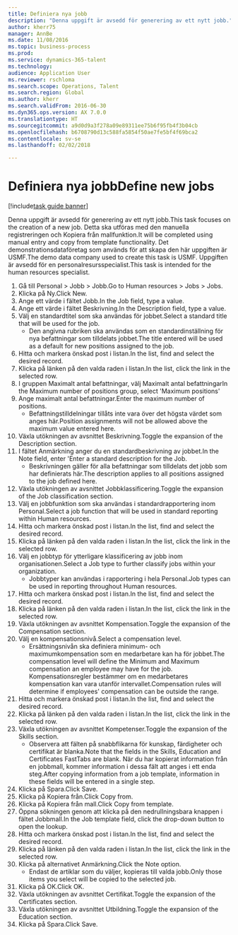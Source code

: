 ```yaml
--- 
title: Definiera nya jobb
description: "Denna uppgift är avsedd för generering av ett nytt jobb."
author: kherr75
manager: AnnBe
ms.date: 11/08/2016
ms.topic: business-process
ms.prod: 
ms.service: dynamics-365-talent
ms.technology: 
audience: Application User
ms.reviewer: rschloma
ms.search.scope: Operations, Talent
ms.search.region: Global
ms.author: kherr
ms.search.validFrom: 2016-06-30
ms.dyn365.ops.version: AX 7.0.0
ms.translationtype: HT
ms.sourcegitcommit: a9d0d9a3f278a09e89311ee75b6f95fb4f3b04cb
ms.openlocfilehash: b6708790d13c588fa5854f50ae7fe5bf4f69bca2
ms.contentlocale: sv-se
ms.lasthandoff: 02/02/2018

---
```

# <a name="define-new-jobs"></a><span data-ttu-id="b6b8f-103">Definiera nya jobb</span><span class="sxs-lookup"><span data-stu-id="b6b8f-103">Define new jobs</span></span>

[!include[task guide banner](../../includes/task-guide-banner.md)]

<span data-ttu-id="b6b8f-104">Denna uppgift är avsedd för generering av ett nytt jobb.</span><span class="sxs-lookup"><span data-stu-id="b6b8f-104">This task focuses on the creation of a new job.</span></span> <span data-ttu-id="b6b8f-105">Detta ska utföras med den manuella registreringen och Kopiera från mallfunktion.</span><span class="sxs-lookup"><span data-stu-id="b6b8f-105">It will be completed using manual entry and copy from template functionality.</span></span> <span data-ttu-id="b6b8f-106">Det demonstrationsdataföretag som används för att skapa den här uppgiften är USMF.</span><span class="sxs-lookup"><span data-stu-id="b6b8f-106">The demo data company used to create this task is USMF.</span></span> <span data-ttu-id="b6b8f-107">Uppgiften är avsedd för en personalresursspecialist.</span><span class="sxs-lookup"><span data-stu-id="b6b8f-107">This task is intended for the human resources specialist.</span></span>

1. <span data-ttu-id="b6b8f-108">Gå till Personal > Jobb > Jobb.</span><span class="sxs-lookup"><span data-stu-id="b6b8f-108">Go to Human resources > Jobs > Jobs.</span></span>
2. <span data-ttu-id="b6b8f-109">Klicka på Ny.</span><span class="sxs-lookup"><span data-stu-id="b6b8f-109">Click New.</span></span>
3. <span data-ttu-id="b6b8f-110">Ange ett värde i fältet Jobb.</span><span class="sxs-lookup"><span data-stu-id="b6b8f-110">In the Job field, type a value.</span></span>
4. <span data-ttu-id="b6b8f-111">Ange ett värde i fältet Beskrivning.</span><span class="sxs-lookup"><span data-stu-id="b6b8f-111">In the Description field, type a value.</span></span>
5. <span data-ttu-id="b6b8f-112">Välj en standardtitel som ska användas för jobbet.</span><span class="sxs-lookup"><span data-stu-id="b6b8f-112">Select a standard title that will be used for the job.</span></span> 
    * <span data-ttu-id="b6b8f-113">Den angivna rubriken ska användas som en standardinställning för nya befattningar som tilldelats jobbet.</span><span class="sxs-lookup"><span data-stu-id="b6b8f-113">The title entered will be used as a default for new positions assigned to the job.</span></span>  
6. <span data-ttu-id="b6b8f-114">Hitta och markera önskad post i listan.</span><span class="sxs-lookup"><span data-stu-id="b6b8f-114">In the list, find and select the desired record.</span></span>
7. <span data-ttu-id="b6b8f-115">Klicka på länken på den valda raden i listan.</span><span class="sxs-lookup"><span data-stu-id="b6b8f-115">In the list, click the link in the selected row.</span></span>
8. <span data-ttu-id="b6b8f-116">I gruppen Maximalt antal befattningar, välj Maximalt antal befattningar</span><span class="sxs-lookup"><span data-stu-id="b6b8f-116">In the Maximum number of positions group, select 'Maximum positions'</span></span>
9. <span data-ttu-id="b6b8f-117">Ange maximalt antal befattningar.</span><span class="sxs-lookup"><span data-stu-id="b6b8f-117">Enter the maximum number of positions.</span></span> 
    * <span data-ttu-id="b6b8f-118">Befattningstilldelningar tillåts inte vara över det högsta värdet som anges här.</span><span class="sxs-lookup"><span data-stu-id="b6b8f-118">Position assignments will not be allowed above the maximum value entered here.</span></span>  
10. <span data-ttu-id="b6b8f-119">Växla utökningen av avsnittet Beskrivning.</span><span class="sxs-lookup"><span data-stu-id="b6b8f-119">Toggle the expansion of the Description section.</span></span>
11. <span data-ttu-id="b6b8f-120">I fältet Anmärkning anger du en standardbeskrivning av jobbet.</span><span class="sxs-lookup"><span data-stu-id="b6b8f-120">In the Note field, enter 'Enter a standard description for the Job.</span></span>
    * <span data-ttu-id="b6b8f-121">Beskrivningen gäller för alla befattningar som tilldelats det jobb som har definierats här.</span><span class="sxs-lookup"><span data-stu-id="b6b8f-121">The description applies to all positions assigned to the job defined here.</span></span>  
12. <span data-ttu-id="b6b8f-122">Växla utökningen av avsnittet Jobbklassificering.</span><span class="sxs-lookup"><span data-stu-id="b6b8f-122">Toggle the expansion of the Job classification section.</span></span>
13. <span data-ttu-id="b6b8f-123">Välj en jobbfunktion som ska användas i standardrapportering inom Personal.</span><span class="sxs-lookup"><span data-stu-id="b6b8f-123">Select a job function that will be used in standard reporting within Human resources.</span></span>
14. <span data-ttu-id="b6b8f-124">Hitta och markera önskad post i listan.</span><span class="sxs-lookup"><span data-stu-id="b6b8f-124">In the list, find and select the desired record.</span></span>
15. <span data-ttu-id="b6b8f-125">Klicka på länken på den valda raden i listan.</span><span class="sxs-lookup"><span data-stu-id="b6b8f-125">In the list, click the link in the selected row.</span></span>
16. <span data-ttu-id="b6b8f-126">Välj en jobbtyp för ytterligare klassificering av jobb inom organisationen.</span><span class="sxs-lookup"><span data-stu-id="b6b8f-126">Select a Job type to further classify jobs within your organization.</span></span> 
    * <span data-ttu-id="b6b8f-127">Jobbtyper kan användas i rapportering i hela Personal.</span><span class="sxs-lookup"><span data-stu-id="b6b8f-127">Job types can be used in reporting throughout Human resources.</span></span>  
17. <span data-ttu-id="b6b8f-128">Hitta och markera önskad post i listan.</span><span class="sxs-lookup"><span data-stu-id="b6b8f-128">In the list, find and select the desired record.</span></span>
18. <span data-ttu-id="b6b8f-129">Klicka på länken på den valda raden i listan.</span><span class="sxs-lookup"><span data-stu-id="b6b8f-129">In the list, click the link in the selected row.</span></span>
19. <span data-ttu-id="b6b8f-130">Växla utökningen av avsnittet Kompensation.</span><span class="sxs-lookup"><span data-stu-id="b6b8f-130">Toggle the expansion of the Compensation section.</span></span>
20. <span data-ttu-id="b6b8f-131">Välj en kompensationsnivå.</span><span class="sxs-lookup"><span data-stu-id="b6b8f-131">Select a compensation level.</span></span>
    * <span data-ttu-id="b6b8f-132">Ersättningsnivån ska definiera minimum- och maximumkompensation som en medarbetare kan ha för jobbet.</span><span class="sxs-lookup"><span data-stu-id="b6b8f-132">The compensation level will define the Minimum and Maximum compensation an employee may have for the job.</span></span> <span data-ttu-id="b6b8f-133">Kompensationsregler bestämmer om en medarbetares kompensation kan vara utanför intervallet.</span><span class="sxs-lookup"><span data-stu-id="b6b8f-133">Compensation rules will determine if employees' compensation can be outside the range.</span></span>  
21. <span data-ttu-id="b6b8f-134">Hitta och markera önskad post i listan.</span><span class="sxs-lookup"><span data-stu-id="b6b8f-134">In the list, find and select the desired record.</span></span>
22. <span data-ttu-id="b6b8f-135">Klicka på länken på den valda raden i listan.</span><span class="sxs-lookup"><span data-stu-id="b6b8f-135">In the list, click the link in the selected row.</span></span>
23. <span data-ttu-id="b6b8f-136">Växla utökningen av avsnittet Kompetenser.</span><span class="sxs-lookup"><span data-stu-id="b6b8f-136">Toggle the expansion of the Skills section.</span></span>
    * <span data-ttu-id="b6b8f-137">Observera att fälten på snabbflikarna för kunskap, färdigheter och certifikat är blanka.</span><span class="sxs-lookup"><span data-stu-id="b6b8f-137">Note that the fields in the Skills, Education and Certificates FastTabs are blank.</span></span> <span data-ttu-id="b6b8f-138">När du har kopierat information från en jobbmall, kommer information i dessa fält att anges i ett enda steg.</span><span class="sxs-lookup"><span data-stu-id="b6b8f-138">After copying information from a job template, information in these fields will be entered in a single step.</span></span>   
24. <span data-ttu-id="b6b8f-139">Klicka på Spara.</span><span class="sxs-lookup"><span data-stu-id="b6b8f-139">Click Save.</span></span>
25. <span data-ttu-id="b6b8f-140">Klicka på Kopiera från.</span><span class="sxs-lookup"><span data-stu-id="b6b8f-140">Click Copy from.</span></span>
26. <span data-ttu-id="b6b8f-141">Klicka på Kopiera från mall.</span><span class="sxs-lookup"><span data-stu-id="b6b8f-141">Click Copy from template.</span></span>
27. <span data-ttu-id="b6b8f-142">Öppna sökningen genom att klicka på den nedrullningsbara knappen i fältet Jobbmall.</span><span class="sxs-lookup"><span data-stu-id="b6b8f-142">In the Job template field, click the drop-down button to open the lookup.</span></span>
28. <span data-ttu-id="b6b8f-143">Hitta och markera önskad post i listan.</span><span class="sxs-lookup"><span data-stu-id="b6b8f-143">In the list, find and select the desired record.</span></span>
29. <span data-ttu-id="b6b8f-144">Klicka på länken på den valda raden i listan.</span><span class="sxs-lookup"><span data-stu-id="b6b8f-144">In the list, click the link in the selected row.</span></span>
30. <span data-ttu-id="b6b8f-145">Klicka på alternativet Anmärkning.</span><span class="sxs-lookup"><span data-stu-id="b6b8f-145">Click the Note option.</span></span>
    * <span data-ttu-id="b6b8f-146">Endast de artiklar som du väljer, kopieras till valda jobb.</span><span class="sxs-lookup"><span data-stu-id="b6b8f-146">Only those items you select will be copied to the selected job.</span></span>    
31. <span data-ttu-id="b6b8f-147">Klicka på OK.</span><span class="sxs-lookup"><span data-stu-id="b6b8f-147">Click OK.</span></span>
32. <span data-ttu-id="b6b8f-148">Växla utökningen av avsnittet Certifikat.</span><span class="sxs-lookup"><span data-stu-id="b6b8f-148">Toggle the expansion of the Certificates section.</span></span>
33. <span data-ttu-id="b6b8f-149">Växla utökningen av avsnittet Utbildning.</span><span class="sxs-lookup"><span data-stu-id="b6b8f-149">Toggle the expansion of the Education section.</span></span>
34. <span data-ttu-id="b6b8f-150">Klicka på Spara.</span><span class="sxs-lookup"><span data-stu-id="b6b8f-150">Click Save.</span></span>


